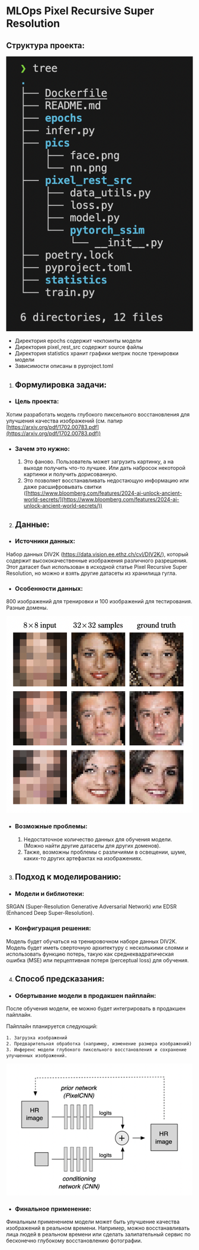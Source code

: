 # MLOps Pixel Recursive Super Resolution

## Структура проекта:

![struct.png](pics/struct.png)

- Директория epochs содержит чекпоинты модели
- Директория pixel_rest_src содержит source файлы
- Директория statistics хранит графики метрик после тренировки модели
- Зависимости описаны в pyproject.toml

1. ## Формулировка задачи:

- ### Цель проекта: 

Хотим разработать модель глубокого пиксельного восстановления для улучшения качества изображений (см. папир [https://arxiv.org/pdf/1702.00783.pdf](https://arxiv.org/pdf/1702.00783.pdf))

- ### Зачем это нужно: 

    1. Это фаново. Пользователь может загрузить картинку, а на выходе получить что-то лучшее. Или дать набросок некоторой картинки и получить дорисованную.
    2. Это позволяет восстанавливать недостающую информацию или даже расшифровывать свитки ([https://www.bloomberg.com/features/2024-ai-unlock-ancient-world-secrets/](https://www.bloomberg.com/features/2024-ai-unlock-ancient-world-secrets/))

2. ## Данные:

- ### Источники данных: 

Набор данных DIV2K (https://data.vision.ee.ethz.ch/cvl/DIV2K/), который содержит высококачественные изображения различного разрешения. Этот датасет был использован в исходной статье Pixel Recursive Super Resolution, но можно и взять другие датасеты из хранилища гугла.

- ### Особенности данных:

800 изображений для тренировки и 100 изображений для тестирования. Разные домены.

![face.png](pics/face.png)

- ### Возможные проблемы: 

    1. Недостаточное количество данных для обучения модели. (Можно найти другие датасеты для других доменов).
    2. Также, возможны проблемы с различиями в освещении, шуме, каких-то других артефактах на изображениях.

3. ## Подход к моделированию:

- ### Модели и библиотеки:

SRGAN (Super-Resolution Generative Adversarial Network) или EDSR (Enhanced Deep Super-Resolution).

- ### Конфигурация решения:

Модель будет обучаться на тренировочном наборе данных DIV2K. Модель будет иметь сверточную архитектуру с несколькими слоями и использовать функцию потерь, такую как среднеквадратическая ошибка (MSE) или перцептивная потеря (perceptual loss) для обучения.

4. ## Способ предсказания:

- ### Обертывание модели в продакшен пайплайн:

После обучения модели, ее можно будет интегрировать в продакшен пайплайн. 

Пайплайн планируется следующий:

    1. Загрузка изображений
    2. Предварительная обработка (например, изменение размера изображений)
    3. Инференс модели глубокого пиксельного восстановления и сохранение улучшенных изображений.
    
![nn.png](pics/nn.png)
    

- ### Финальное применение:

Финальным применением модели может быть улучшение качества изображений в реальном времени. Например, можно восстанавливать лица людей в реальном времени или сделать залипательный сервис по бесконечно глубокому восстановлению фотографии.